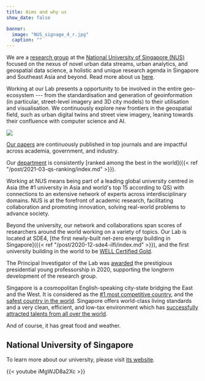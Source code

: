 ```yaml
---
title: Aims and why us
show_date: false

banner:
  image: "NUS_signage_4_r.jpg"
  caption: ""
---
```


We are a [research group](/about) at the [National University of Singapore (NUS)](http://www.nus.edu.sg) focused on the nexus of novel urban data streams, urban analytics, and geospatial data science, a holistic and unique research agenda in Singapore and Southeast Asia and beyond.
Read more about us [here](/about).

Working at our Lab presents a opportunity to be involved in the entire geo-ecosystem --- from the standardisation and generation of geoinformation (in particular, street-level imagery and 3D city models) to their utilisation and visualisation.
We continuously explore new frontiers in the geospatial field, such as urban digital twins and street view imagery, leaning towards their confluence with computer science and AI. 

![](../ir-2022-06.jpg)

[Our papers](/publication/) are continuously published in top journals and are impactful across academia, government, and industry.

Our [department](https://www.sde.nus.edu.sg/arch/) is consistently [ranked among the best in the world]({{< ref "/post/2021-03-qs-ranking/index.md" >}}).

Working at NUS means being part of a leading global university centred in Asia (the #1 university in Asia and world's top 15 according to QS) with connections to an extensive network of experts across interdisciplinary domains.
NUS is at the forefront of academic research, facilitating collaboration and promoting innovation, solving real-world problems to advance society.

Beyond the university, our network and collaborations span scores of researchers around the world working on a variety of topics.
Our Lab is located at SDE4, [the first newly-built net-zero energy building in Singapore]({{< ref "/post/2020-12-sde4-ilfi/index.md" >}}), and the first university building in the world to be [WELL Certified Gold](https://www.wellcertified.com/).

The Principal Investigator of the Lab was [awarded](/post/2020/07/16/filip-biljecki-appointed-as-presidential-young-professor/) the prestigious presidential young professorship in 2020, supporting the longterm development of the research group.

Singapore is a cosmopolitan English-speaking city-state bridging the East and the West.
It is considered as the [#1 most competitive country](https://www.straitstimes.com/business/economy/singapore-economy-ranked-worlds-most-competitive), and the [safest country in the world](https://www.asiaone.com/singapore/singapore-ranked-safest-country-world-above-japan-survey). Singapore offers world-class living standards and a very clean, efficient, and low-tax environment which has [successfully attracted talents from all over the world](https://www.straitstimes.com/singapore/singapore-retains-top-spot-in-asia-pacific-index-for-talent-competitiveness).

And of course, it has great food and weather.


## National University of Singapore

To learn more about our university, please visit [its website](http://www.nus.edu.sg).

{{< youtube iMgWJD8a2Xc >}}


